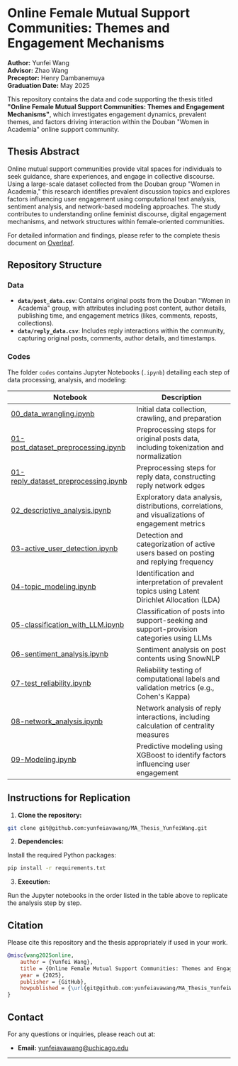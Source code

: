 # Online Female Mutual Support Communities: Themes and Engagement Mechanisms

**Author:** Yunfei Wang  
**Advisor:** Zhao Wang  
**Preceptor:** Henry Dambanemuya  
**Graduation Date:** May 2025

This repository contains the data and code supporting the thesis titled **"Online Female Mutual Support Communities: Themes and Engagement Mechanisms"**, which investigates engagement dynamics, prevalent themes, and factors driving interaction within the Douban "Women in Academia" online support community.

## Thesis Abstract

Online mutual support communities provide vital spaces for individuals to seek guidance, share experiences, and engage in collective discourse. Using a large-scale dataset collected from the Douban group "Women in Academia," this research identifies prevalent discussion topics and explores factors influencing user engagement using computational text analysis, sentiment analysis, and network-based modeling approaches. The study contributes to understanding online feminist discourse, digital engagement mechanisms, and network structures within female-oriented communities.

For detailed information and findings, please refer to the complete thesis document on [Overleaf](https://www.overleaf.com/project/671ec5e1cd1d69d56b6e9f7e).

## Repository Structure

### Data

- **`data/post_data.csv`**: Contains original posts from the Douban "Women in Academia" group, with attributes including post content, author details, publishing time, and engagement metrics (likes, comments, reposts, collections).
- **`data/reply_data.csv`**: Includes reply interactions within the community, capturing original posts, comments, author details, and timestamps.

### Codes

The folder `codes` contains Jupyter Notebooks (`.ipynb`) detailing each step of data processing, analysis, and modeling:

| Notebook                                    | Description                                                                                         |
|---------------------------------------------|-----------------------------------------------------------------------------------------------------|
| [00_data_wrangling.ipynb](https://github.com/yunfeiavawang/MA_Thesis_YunfeiWang/blob/main/codes/00_data_wrangling.ipynb) | Initial data collection, crawling, and preparation                                                  |
| [01-post_dataset_preprocessing.ipynb](https://github.com/yunfeiavawang/MA_Thesis_YunfeiWang/blob/main/codes/01-post_dataset_preprocessing.ipynb) | Preprocessing steps for original posts data, including tokenization and normalization              |
| [01-reply_dataset_preprocessing.ipynb](https://github.com/yunfeiavawang/MA_Thesis_YunfeiWang/blob/main/codes/01-reply_dataset_preprocessing.ipynb) | Preprocessing steps for reply data, constructing reply network edges                                |
| [02_descriptive_analysis.ipynb](https://github.com/yunfeiavawang/MA_Thesis_YunfeiWang/blob/main/codes/02_descriptive_analysis.ipynb) | Exploratory data analysis, distributions, correlations, and visualizations of engagement metrics    |
| [03-active_user_detection.ipynb](https://github.com/yunfeiavawang/MA_Thesis_YunfeiWang/blob/main/codes/03-active_user_detection.ipynb) | Detection and categorization of active users based on posting and replying frequency                |
| [04-topic_modeling.ipynb](https://github.com/yunfeiavawang/MA_Thesis_YunfeiWang/blob/main/codes/04-topic_modeling.ipynb) | Identification and interpretation of prevalent topics using Latent Dirichlet Allocation (LDA)       |
| [05-classification_with_LLM.ipynb](https://github.com/yunfeiavawang/MA_Thesis_YunfeiWang/blob/main/codes/05-classification_with_LLM.ipynb) | Classification of posts into support-seeking and support-provision categories using LLMs            |
| [06-sentiment_analysis.ipynb](https://github.com/yunfeiavawang/MA_Thesis_YunfeiWang/blob/main/codes/06-sentiment_analysis.ipynb) | Sentiment analysis on post contents using SnowNLP                                                   |
| [07-test_reliability.ipynb](https://github.com/yunfeiavawang/MA_Thesis_YunfeiWang/blob/main/codes/07-test_reliability.ipynb) | Reliability testing of computational labels and validation metrics (e.g., Cohen's Kappa)            |
| [08-network_analysis.ipynb](https://github.com/yunfeiavawang/MA_Thesis_YunfeiWang/blob/main/codes/08-network_analysis.ipynb) | Network analysis of reply interactions, including calculation of centrality measures                |
| [09-Modeling.ipynb](https://github.com/yunfeiavawang/MA_Thesis_YunfeiWang/blob/main/codes/09-Modeling.ipynb) | Predictive modeling using XGBoost to identify factors influencing user engagement                   |

## Instructions for Replication

1. **Clone the repository:**

```bash
git clone git@github.com:yunfeiavawang/MA_Thesis_YunfeiWang.git
```

2. **Dependencies:**

Install the required Python packages:

```bash
pip install -r requirements.txt
```

3. **Execution:**

Run the Jupyter notebooks in the order listed in the table above to replicate the analysis step by step.

## Citation

Please cite this repository and the thesis appropriately if used in your work.

```bibtex
@misc{wang2025online,
    author = {Yunfei Wang},
    title = {Online Female Mutual Support Communities: Themes and Engagement Mechanisms},
    year = {2025},
    publisher = {GitHub},
    howpublished = {\url{git@github.com:yunfeiavawang/MA_Thesis_YunfeiWang.git}}
}
```

## Contact

For any questions or inquiries, please reach out at:

- **Email:** yunfeiavawang@uchicago.edu

---
